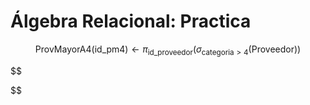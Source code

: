 # Álgebra Relacional: Practica

$$
\text{ProvMayorA4}(\text{id\_pm4}) \leftarrow \pi_{\text{id\_proveedor}}(\sigma_{\text{categoria}>4}(\text{Proveedor}))
$$

$$

$$